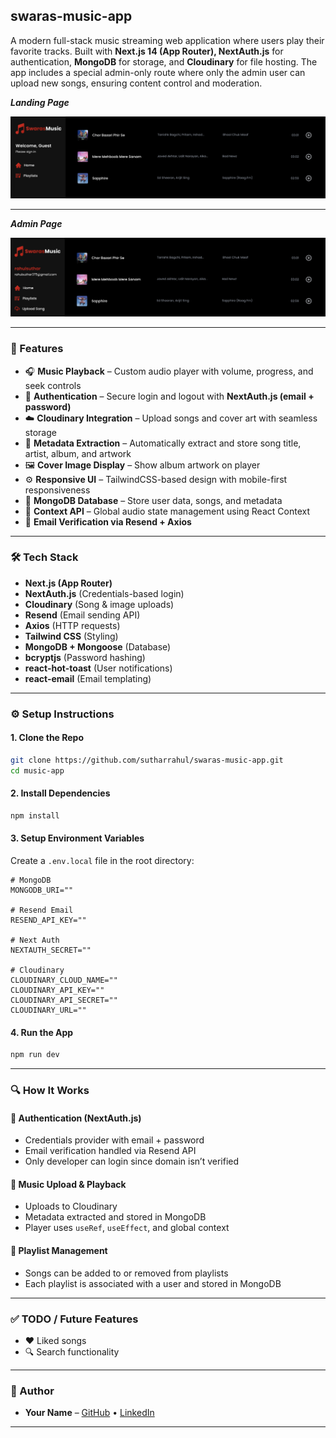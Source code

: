 ## swaras-music-app

A modern full-stack music streaming web application where users play their favorite tracks. Built with **Next.js 14 (App Router), NextAuth.js** for authentication, **MongoDB** for storage, and **Cloudinary** for file hosting. The app includes a special admin-only route where only the admin user can upload new songs, ensuring content control and moderation.
 

***Landing Page***

![Landing Page](./public/LandingPage.png)

---

***Admin Page***

![Adming page](./public/Admin.png)


---
### 🚀 Features

* 🎧 **Music Playback** – Custom audio player with volume, progress, and seek controls
* 🔐 **Authentication** – Secure login and logout with **NextAuth.js (email + password)**
* ☁️ **Cloudinary Integration** – Upload songs and cover art with seamless storage
* 🧠 **Metadata Extraction** – Automatically extract and store song title, artist, album, and artwork
* 🖼️ **Cover Image Display** – Show album artwork on player
* ⚙️ **Responsive UI** – TailwindCSS-based design with mobile-first responsiveness
* 💾 **MongoDB Database** – Store user data, songs, and metadata
* 🔄 **Context API** – Global audio state management using React Context
* 📧 **Email Verification via Resend + Axios**

---

### 🛠️ Tech Stack

* **Next.js (App Router)**
* **NextAuth.js** (Credentials-based login)
* **Cloudinary** (Song & image uploads)
* **Resend** (Email sending API)
* **Axios** (HTTP requests)
* **Tailwind CSS** (Styling)
* **MongoDB + Mongoose** (Database)
* **bcryptjs** (Password hashing)
* **react-hot-toast** (User notifications)
* **react-email** (Email templating)

---

### ⚙️ Setup Instructions

#### 1. **Clone the Repo**

```bash
git clone https://github.com/sutharrahul/swaras-music-app.git
cd music-app
```

#### 2. **Install Dependencies**

```bash
npm install
```

#### 3. **Setup Environment Variables**

Create a `.env.local` file in the root directory:

```env
# MongoDB
MONGODB_URI=""

# Resend Email
RESEND_API_KEY=""

# Next Auth
NEXTAUTH_SECRET=""

# Cloudinary
CLOUDINARY_CLOUD_NAME=""
CLOUDINARY_API_KEY=""
CLOUDINARY_API_SECRET=""
CLOUDINARY_URL=""
```

#### 4. **Run the App**

```bash
npm run dev
```

---

### 🔍 How It Works

#### 🔐 Authentication (NextAuth.js)

* Credentials provider with email + password
* Email verification handled via Resend API
* Only developer can login since domain isn’t verified



#### 🎼 Music Upload & Playback

* Uploads to Cloudinary
* Metadata extracted and stored in MongoDB
* Player uses `useRef`, `useEffect`, and global context

#### 📂 Playlist Management

* Songs can be added to or removed from playlists
* Each playlist is associated with a user and stored in MongoDB

---


### ✅ TODO / Future Features

* ❤️ Liked songs
* 🔍 Search functionality
---

### 👤 Author

* **Your Name** – [GitHub](https://github.com/sutharrahul) • [LinkedIn](https://www.linkedin.com/in/suthar-rahul/)

---

